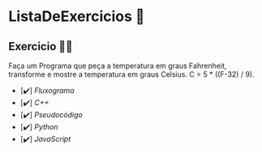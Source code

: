 # ListaDeExercicios 🚀

## Exercicio 👨‍💻

Faça um Programa que peça a temperatura em graus Fahrenheit, transforme e mostre a temperatura em graus Celsius.
C = 5 * ((F-32) / 9).

- [✔️] _Fluxograma_
- [✔️] _C++_
- [✔️] _Pseudocódigo_
- [✔️] _Python_
- [✔️] _JavaScript_